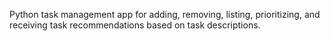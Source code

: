 Python task management app for adding, removing, listing, prioritizing, and receiving task recommendations based on task descriptions.
